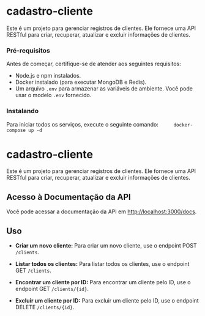 # cadastro-cliente

Este é um projeto para gerenciar registros de clientes. Ele fornece uma API RESTful para criar, recuperar, atualizar e excluir informações de clientes.

### Pré-requisitos

Antes de começar, certifique-se de atender aos seguintes requisitos:

- Node.js e npm instalados.
- Docker instalado (para executar MongoDB e Redis).
- Um arquivo `.env` para armazenar as variáveis de ambiente. Você pode usar o modelo `.env` fornecido.

### Instalando

Para iniciar todos os serviços, execute o seguinte comando:
`     docker-compose up -d`

# cadastro-cliente

Este é um projeto para gerenciar registros de clientes. Ele fornece uma API RESTful para criar, recuperar, atualizar e excluir informações de clientes.

## Acesso à Documentação da API

Você pode acessar a documentação da API em [http://localhost:3000/docs](http://localhost:3000/docs).

## Uso

- **Criar um novo cliente:** Para criar um novo cliente, use o endpoint POST `/clients`.

- **Listar todos os clientes:** Para listar todos os clientes, use o endpoint GET `/clients`.

- **Encontrar um cliente por ID:** Para encontrar um cliente pelo ID, use o endpoint GET `/clients/{id}`.

- **Excluir um cliente por ID:** Para excluir um cliente pelo ID, use o endpoint DELETE `/clients/{id}`.
